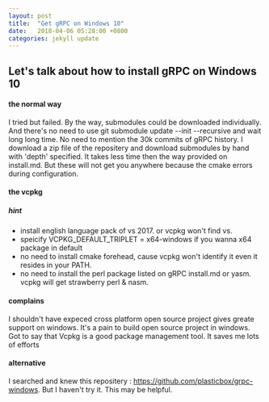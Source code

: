 ```yaml
---
layout: post
title:  "Get gRPC on Windows 10"
date:   2018-04-06 05:28:00 +0800
categories: jekyll update
---
```


## Let's talk about how to install gRPC on Windows 10
#### the normal way
I tried but failed. By the way, submodules could be downloaded individually. And there's no need to use git submodule update --init --recursive and wait long long time.
No need to mention the 30k commits of gRPC history. I download a zip file of the repositery and download submodules by hand with 'depth' specified.
It takes less time then the way provided on install.md. But these will not get you anywhere because the cmake errors during configuration.
#### the vcpkg
##### hint
* install english language pack of vs 2017. or vcpkg won't find vs.
* speicify VCPKG_DEFAULT_TRIPLET = x64-windows if you wanna x64 package in default
* no need to install cmake forehead, cause vcpkg won't identify it even it resides in your PATH.
* no need to install the perl package listed on gRPC install.md or yasm. vcpkg will get strawberry perl & nasm.
#### complains
I shouldn't have expeced cross platform open source project gives greate support on windows. It's a pain to build open source project in windows.
Got to say that Vcpkg is a good package management tool. It saves me lots of efforts
#### alternative
I searched and knew this repositery : https://github.com/plasticbox/grpc-windows. But I haven't try it. This may be helpful.
